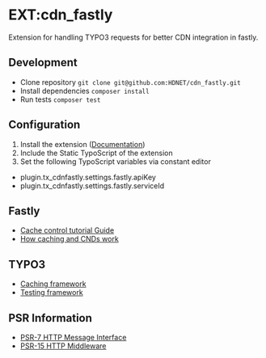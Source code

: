 # EXT:cdn_fastly

Extension for handling TYPO3 requests for better CDN integration in fastly.

## Development

* Clone repository `git clone git@github.com:HDNET/cdn_fastly.git`
* Install dependencies `composer install`
* Run tests `composer test`

## Configuration

1. Install the extension ([Documentation](https://docs.typo3.org/m/typo3/reference-coreapi/8.7/en-us/ExtensionArchitecture/Installation/Index.html))
2. Include the Static TypoScript of the extension
3. Set the following TypoScript variables via constant editor

- plugin.tx_cdnfastly.settings.fastly.apiKey
- plugin.tx_cdnfastly.settings.fastly.serviceId


## Fastly

* [Cache control tutorial Guide](https://docs.fastly.com/en/guides/cache-control-tutorial)
* [How caching and CNDs work](https://docs.fastly.com/en/guides/how-caching-and-cdns-work)

## TYPO3 

* [Caching framework](https://docs.typo3.org/m/typo3/reference-coreapi/master/en-us/ApiOverview/CachingFramework/Index.html)
* [Testing framework](https://github.com/TYPO3/testing-framework)

## PSR Information

* [PSR-7 HTTP Message Interface](https://www.php-fig.org/psr/psr-7/)
* [PSR-15 HTTP Middleware](https://www.php-fig.org/psr/psr-15/)
